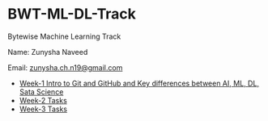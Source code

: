# BWT-ML-DL-Track
Bytewise Machine Learning Track

Name: Zunysha Naveed 

Email: zunysha.ch.n19@gmail.com

- [Week-1 Intro to Git and GitHub and Key differences between AI, ML, DL, Sata Science](https://github.com/Zunysha/BWT-ML-DL-Track/tree/main/WEEK-1)
- [Week-2 Tasks](https://github.com/Zunysha/BWT-ML-DL-Track/tree/main/WEEK-2)
- [Week-3 Tasks](https://github.com/Zunysha/BWT-ML-DL-Track/tree/main/WEEK-3)

